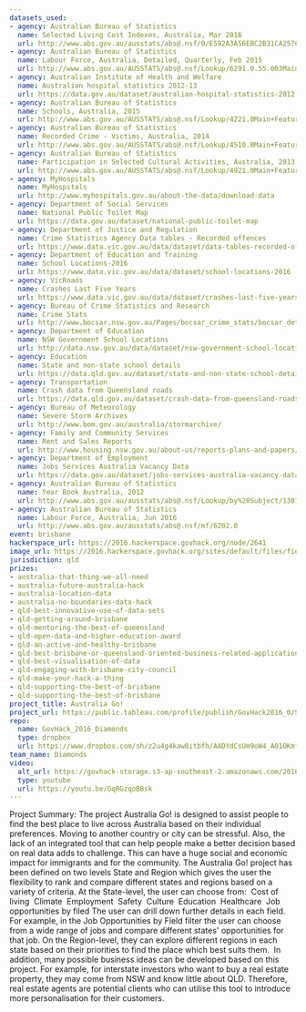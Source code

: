 ```yaml
---
datasets_used:
- agency: Australian Bureau of Statistics
  name: Selected Living Cost Indexes, Australia, Mar 2016
  url: http://www.abs.gov.au/ausstats/abs@.nsf/0/E592A3A56EBC2B31CA257C130017D2FA?Opendocument
- agency: Australian Bureau of Statistics
  name: Labour Force, Australia, Detailed, Quarterly, Feb 2015
  url: http://www.abs.gov.au/AUSSTATS/abs@.nsf/Lookup/6291.0.55.003Main+Features1Feb%202015?OpenDocument
- agency: Australian Institute of Health and Welfare
  name: Australian hospital statistics 2012-13
  url: https://data.gov.au/dataset/australian-hospital-statistics-2012-13
- agency: Australian Bureau of Statistics
  name: Schools, Australia, 2015
  url: http://www.abs.gov.au/AUSSTATS/abs@.nsf/Lookup/4221.0Main+Features392015?OpenDocument
- agency: Australian Bureau of Statistics
  name: Recorded Crime - Victims, Australia, 2014
  url: http://www.abs.gov.au/AUSSTATS/abs@.nsf/Lookup/4510.0Main+Features12014?OpenDocument
- agency: Australian Bureau of Statistics
  name: Participation in Selected Cultural Activities, Australia, 2013-14
  url: http://www.abs.gov.au/AUSSTATS/abs@.nsf/Lookup/4921.0Main+Features12013-14?OpenDocument
- agency: MyHospitals
  name: MyHospitals
  url: http://www.myhospitals.gov.au/about-the-data/download-data
- agency: Department of Social Services
  name: National Public Toilet Map
  url: https://data.gov.au/dataset/national-public-toilet-map
- agency: Department of Justice and Regulation
  name: Crime Statistics Agency Data tables - Recorded offences
  url: https://www.data.vic.gov.au/data/dataset/data-tables-recorded-offences
- agency: Department of Education and Training
  name: School Locations-2016
  url: https://www.data.vic.gov.au/data/dataset/school-locations-2016
- agency: VicRoads
  name: Crashes Last Five Years
  url: https://www.data.vic.gov.au/data/dataset/crashes-last-five-years
- agency: Bureau of Crime Statistics and Research
  name: Crime Stats
  url: http://www.bocsar.nsw.gov.au/Pages/bocsar_crime_stats/bocsar_detailedspreadsheets.aspx
- agency: Department of Education
  name: NSW Government School Locations
  url: http://data.nsw.gov.au/data/dataset/nsw-government-school-locations/resource/4c0a7e3f-1126-4b4b-8c1f-613ac86cb584
- agency: Education
  name: State and non-state school details
  url: https://data.qld.gov.au/dataset/state-and-non-state-school-details
- agency: Transportation
  name: Crash data from Queensland roads
  url: https://data.qld.gov.au/dataset/crash-data-from-queensland-roads
- agency: Bureau of Meteorology
  name: Severe Storm Archives
  url: http://www.bom.gov.au/australia/stormarchive/
- agency: Family and Community Services
  name: Rent and Sales Reports
  url: http://www.housing.nsw.gov.au/about-us/reports-plans-and-papers/rent-and-sales-reports
- agency: Department of Employment
  name: Jobs Services Australia Vacancy Data
  url: https://data.gov.au/dataset/jobs-services-australia-vacancy-data
- agency: Australian Bureau of Statistics
  name: Year Book Australia, 2012
  url: http://www.abs.gov.au/ausstats/abs@.nsf/Lookup/by%20Subject/1301.0~2012~Main%20Features~Australia's%20climate~143
- agency: Australian Bureau of Statistics
  name: Labour Force, Australia, Jun 2016
  url: http://www.abs.gov.au/ausstats/abs@.nsf/mf/6202.0
event: brisbane
hackerspace_url: https://2016.hackerspace.govhack.org/node/2641
image_url: https://2016.hackerspace.govhack.org/sites/default/files/field/image/AustralianMap.png
jurisdiction: qld
prizes:
- australia-that-thing-we-all-need
- australia-future-australia-hack
- australia-location-data
- australia-no-boundaries-data-hack
- qld-best-innovative-use-of-data-sets
- qld-getting-around-brisbane
- qld-mentoring-the-best-of-queensland
- qld-open-data-and-higher-education-award
- qld-an-active-and-healthy-brisbane
- qld-best-brisbane-or-queensland-oriented-business-related-application
- qld-best-visualisation-of-data
- qld-engaging-with-brisbane-city-council
- qld-make-your-hack-a-thing
- qld-supporting-the-best-of-brisbane
- qld-supporting-the-best-of-brisbane
project_title: Australia Go!
project_url: https://public.tableau.com/profile/publish/GovHack2016_0/Story1#!/publish-confirm
repo:
  name: GovHack_2016_Diamonds
  type: dropbox
  url: https://www.dropbox.com/sh/z2u4g4kaw8itbfh/AADYdCsUm9oW4_A01OKmf6QCa?dl=0
team_name: Diamonds
video:
  alt_url: https://govhack-storage.s3-ap-southeast-2.amazonaws.com/2016/diamond_v4.mov
  type: youtube
  url: https://youtu.be/GqRGzqoBBsk
---
```


Project Summary:
The project Australia Go! is designed to assist people to find the best place to live across Australia based on their individual preferences. Moving to another country or city can be stressful. Also, the lack of an integrated tool that can help people make a better decision based on real data adds to challenge. This can have a huge social and economic impact for immigrants and for the community. The Australia Go! project has been defined on two levels State and Region which gives the user the flexibility to rank and compare different states and regions based on a variety of criteria. At the State-level, the user can choose from:
 Cost of living
 Climate
 Employment
 Safety
 Culture
 Education
 Healthcare
 Job opportunities by filed
The user can drill down further details in each field. For example, in the Job Opportunities by Field filter the user can choose from a wide range of jobs and compare different states' opportunities for that job. On the Region-level, they can explore different regions in each state based on their priorities to find the place which best suits them. 
In addition, many possible business ideas can be developed based on this project. For example, for interstate investors who want to buy a real estate property, they may come from NSW and know little about QLD. Therefore, real estate agents are potential clients who can utilise this tool to introduce more personalisation for their customers.